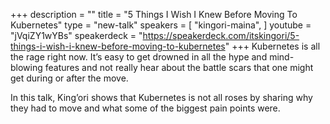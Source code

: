 +++
description = ""
title = "5 Things I Wish I Knew Before Moving To Kubernetes"
type = "new-talk"
speakers = [
        "kingori-maina",
]
youtube = "jVqiZY1wYBs"
speakerdeck = "https://speakerdeck.com/itskingori/5-things-i-wish-i-knew-before-moving-to-kubernetes"
+++
Kubernetes is all the rage right now. Itʼs easy to get drowned in all the hype and mind-blowing features and not really hear about the battle scars that one might get during or after the move.

In this talk, Kingʼori shows that Kubernetes is not all roses by sharing why they had to move and what some of the biggest pain points were.